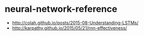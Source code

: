 # neural-network-reference
* http://colah.github.io/posts/2015-08-Understanding-LSTMs/
* http://karpathy.github.io/2015/05/21/rnn-effectiveness/
